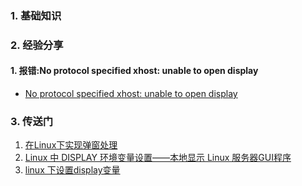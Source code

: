 ### 1. 基础知识
### 2. 经验分享
#### 1. 报错:No protocol specified xhost: unable to open display
- [No protocol specified xhost: unable to open display](https://www.cnblogs.com/vzhangxk/p/11220385.html)
### 3. 传送门
1. [在Linux下实现弹窗处理](https://xueying.blog.csdn.net/article/details/97235617?spm=1001.2014.3001.5502)
2. [Linux 中 DISPLAY 环境变量设置——本地显示 Linux 服务器GUI程序](https://blog.csdn.net/qq_37698947/article/details/122361495)
3. [linux 下设置display变量](https://wenku.csdn.net/answer/20b8aff9044b4f58940e25d80a4021f3#:~:text=linux%E8%AE%BE%E7%BD%AEX11%20DISPLAY%E5%8F%98%E9%87%8F%201%20%E6%89%93%E5%BC%80%E7%BB%88%E7%AB%AF%E7%AA%97%E5%8F%A3%E3%80%82%202%20%E8%BE%93%E5%85%A5%E4%BB%A5%E4%B8%8B%E5%91%BD%E4%BB%A4%E6%9D%A5%E6%9F%A5%E7%9C%8B%E5%BD%93%E5%89%8D%E7%9A%84%20DISPLAY%20%E5%8F%98%E9%87%8F%E8%AE%BE%E7%BD%AE%EF%BC%9A,%E5%86%8D%E6%AC%A1%E8%BF%90%E8%A1%8C%E4%BB%A5%E4%B8%8B%E5%91%BD%E4%BB%A4%E6%9D%A5%E6%A3%80%E6%9F%A5%20DISPLAY%20%E5%8F%98%E9%87%8F%E6%98%AF%E5%90%A6%E5%B7%B2%E6%AD%A3%E7%A1%AE%E8%AE%BE%E7%BD%AE%EF%BC%9A%20echo%20%24DISPLAY%20%E5%A6%82%E6%9E%9C%E8%BE%93%E5%87%BA%E4%B8%8E%E4%BD%A0%E6%89%80%E8%AE%BE%E7%BD%AE%E7%9A%84%E7%9B%B8%E5%90%8C%EF%BC%8C%E5%88%99%E8%AF%B4%E6%98%8E%20DISPLAY%20%E5%8F%98%E9%87%8F%E5%B7%B2%E6%AD%A3%E7%A1%AE%E8%AE%BE%E7%BD%AE%E3%80%82)

